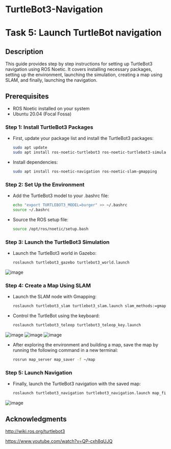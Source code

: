 # TurtleBot3-Navigation

# Task 5: Launch TurtleBot navigation

## Description

This guide provides step by step instructions for setting up TurtleBot3 navigation using ROS Noetic. It covers installing necessary packages, setting up the environment, launching the simulation, creating a map using SLAM, and finally, launching the navigation.


## Prerequisites

* ROS Noetic installed on your system
* Ubuntu 20.04 (Focal Fossa)

### Step 1: Install TurtleBot3 Packages

  * First, update your package list and install the TurtleBot3 packages:
    ```bash
    sudo apt update
    sudo apt install ros-noetic-turtlebot3 ros-noetic-turtlebot3-simulations
    ```
    
  * Install dependencies:
    ```bash
    sudo apt install ros-noetic-navigation ros-noetic-slam-gmapping    
    ```

### Step 2: Set Up the Environment

  * Add the TurtleBot3 model to your .bashrc file:
    ```bash
    echo "export TURTLEBOT3_MODEL=burger" >> ~/.bashrc
    source ~/.bashrc
    ```
    
  * Source the ROS setup file:

    ```bash
    source /opt/ros/noetic/setup.bash  
    ```

### Step 3: Launch the TurtleBot3 Simulation

  * Launch the TurtleBot3 world in Gazebo:
    ```bash
    roslaunch turtlebot3_gazebo turtlebot3_world.launch
    ```
![image](https://github.com/user-attachments/assets/9d99d603-dddb-4185-a3f9-4b447470c16f)

### Step 4: Create a Map Using SLAM

  * Launch the SLAM node with Gmapping:
    ```bash
    roslaunch turtlebot3_slam turtlebot3_slam.launch slam_methods:=gmapping
    ```

  * Control the TurtleBot using the keyboard:
    ```bash
    roslaunch turtlebot3_teleop turtlebot3_teleop_key.launch
    ```
![image](https://github.com/user-attachments/assets/3401c612-3ea3-418e-b38f-1e6a1a8cbc9a)
![image](https://github.com/user-attachments/assets/7a19f1db-73ba-4e7d-8d0a-5c3154b10794)
![image](https://github.com/user-attachments/assets/64206435-f176-4fb9-85e6-e5679b09e58e)

  * After exploring the environment and building a map, save the map by running the following command in a new terminal:
    ```bash
    rosrun map_server map_saver -f ~/map
    ```

### Step 5: Launch Navigation

  * Finally, launch the TurtleBot3 navigation with the saved map:
    ```bash
    roslaunch turtlebot3_navigation turtlebot3_navigation.launch map_file:=$HOME/map.yaml
    ```
![image](https://github.com/user-attachments/assets/bf0def84-7cd9-4232-a4a4-0ec8bb8a3584)
    
## Acknowledgments
http://wiki.ros.org/turtlebot3

https://www.youtube.com/watch?v=QP-cxh8qUJQ









    
